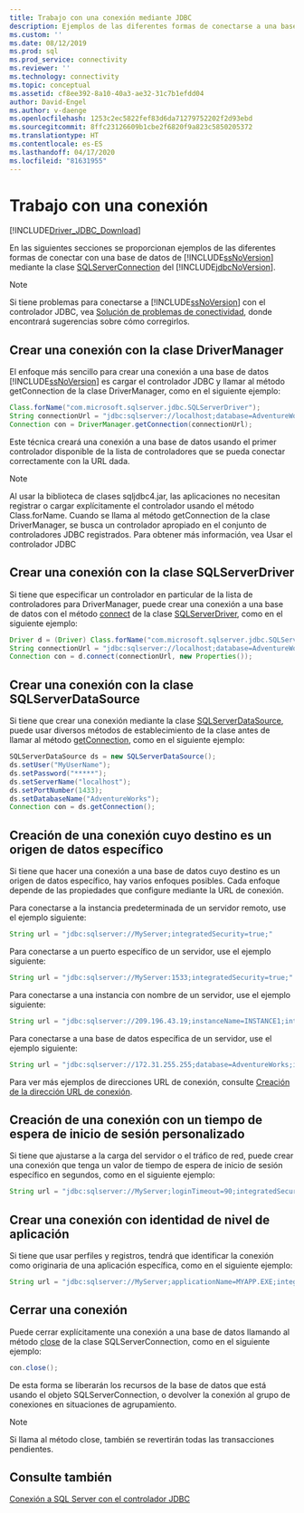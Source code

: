 ```yaml
---
title: Trabajo con una conexión mediante JDBC
description: Ejemplos de las diferentes formas de conectarse a una base de datos de SQL Server con la clase SQLServerConnection de Microsoft JDBC Driver para SQL Server.
ms.custom: ''
ms.date: 08/12/2019
ms.prod: sql
ms.prod_service: connectivity
ms.reviewer: ''
ms.technology: connectivity
ms.topic: conceptual
ms.assetid: cf8ee392-8a10-40a3-ae32-31c7b1efdd04
author: David-Engel
ms.author: v-daenge
ms.openlocfilehash: 1253c2ec5822fef83d6da71279752202f2d93ebd
ms.sourcegitcommit: 8ffc23126609b1cbe2f6820f9a823c5850205372
ms.translationtype: HT
ms.contentlocale: es-ES
ms.lasthandoff: 04/17/2020
ms.locfileid: "81631955"
---
```

# <a name="working-with-a-connection"></a>Trabajo con una conexión

[!INCLUDE[Driver_JDBC_Download](../../includes/driver_jdbc_download.md)]

En las siguientes secciones se proporcionan ejemplos de las diferentes formas de conectar con una base de datos de [!INCLUDE[ssNoVersion](../../includes/ssnoversion-md.md)] mediante la clase [SQLServerConnection](reference/sqlserverconnection-class.md) del [!INCLUDE[jdbcNoVersion](../../includes/jdbcnoversion_md.md)].

> [!NOTE]  
> Si tiene problemas para conectarse a [!INCLUDE[ssNoVersion](../../includes/ssnoversion-md.md)] con el controlador JDBC, vea [Solución de problemas de conectividad](troubleshooting-connectivity.md), donde encontrará sugerencias sobre cómo corregirlos.

## <a name="creating-a-connection-by-using-the-drivermanager-class"></a>Crear una conexión con la clase DriverManager

El enfoque más sencillo para crear una conexión a una base de datos [!INCLUDE[ssNoVersion](../../includes/ssnoversion-md.md)] es cargar el controlador JDBC y llamar al método getConnection de la clase DriverManager, como en el siguiente ejemplo:

```java
Class.forName("com.microsoft.sqlserver.jdbc.SQLServerDriver");  
String connectionUrl = "jdbc:sqlserver://localhost;database=AdventureWorks;integratedSecurity=true;"  
Connection con = DriverManager.getConnection(connectionUrl);  
```

Este técnica creará una conexión a una base de datos usando el primer controlador disponible de la lista de controladores que se pueda conectar correctamente con la URL dada.

> [!NOTE]  
> Al usar la biblioteca de clases sqljdbc4.jar, las aplicaciones no necesitan registrar o cargar explícitamente el controlador usando el método Class.forName. Cuando se llama al método getConnection de la clase DriverManager, se busca un controlador apropiado en el conjunto de controladores JDBC registrados. Para obtener más información, vea Usar el controlador JDBC

## <a name="creating-a-connection-by-using-the-sqlserverdriver-class"></a>Crear una conexión con la clase SQLServerDriver

Si tiene que especificar un controlador en particular de la lista de controladores para DriverManager, puede crear una conexión a una base de datos con el método [connect](reference/connect-method-sqlserverdriver.md) de la clase [SQLServerDriver](reference/sqlserverdriver-class.md), como en el siguiente ejemplo:

```java
Driver d = (Driver) Class.forName("com.microsoft.sqlserver.jdbc.SQLServerDriver").newInstance();  
String connectionUrl = "jdbc:sqlserver://localhost;database=AdventureWorks;integratedSecurity=true;"  
Connection con = d.connect(connectionUrl, new Properties());  
```

## <a name="creating-a-connection-by-using-the-sqlserverdatasource-class"></a>Crear una conexión con la clase SQLServerDataSource

Si tiene que crear una conexión mediante la clase [SQLServerDataSource](reference/sqlserverdatasource-class.md), puede usar diversos métodos de establecimiento de la clase antes de llamar al método [getConnection](reference/getconnection-method.md), como en el siguiente ejemplo:

```java
SQLServerDataSource ds = new SQLServerDataSource();  
ds.setUser("MyUserName");  
ds.setPassword("*****");  
ds.setServerName("localhost");  
ds.setPortNumber(1433);
ds.setDatabaseName("AdventureWorks");  
Connection con = ds.getConnection();  
```

## <a name="creating-a-connection-that-targets-a-specific-data-source"></a>Creación de una conexión cuyo destino es un origen de datos específico

Si tiene que hacer una conexión a una base de datos cuyo destino es un origen de datos específico, hay varios enfoques posibles. Cada enfoque depende de las propiedades que configure mediante la URL de conexión.

Para conectarse a la instancia predeterminada de un servidor remoto, use el ejemplo siguiente:

```java
String url = "jdbc:sqlserver://MyServer;integratedSecurity=true;"
```

Para conectarse a un puerto específico de un servidor, use el ejemplo siguiente:

```java
String url = "jdbc:sqlserver://MyServer:1533;integratedSecurity=true;"
```

Para conectarse a una instancia con nombre de un servidor, use el ejemplo siguiente:

```java
String url = "jdbc:sqlserver://209.196.43.19;instanceName=INSTANCE1;integratedSecurity=true;"
```

Para conectarse a una base de datos específica de un servidor, use el ejemplo siguiente:

```java
String url = "jdbc:sqlserver://172.31.255.255;database=AdventureWorks;integratedSecurity=true;"
```

Para ver más ejemplos de direcciones URL de conexión, consulte [Creación de la dirección URL de conexión](building-the-connection-url.md).

## <a name="creating-a-connection-with-a-custom-login-timeout"></a>Creación de una conexión con un tiempo de espera de inicio de sesión personalizado

Si tiene que ajustarse a la carga del servidor o el tráfico de red, puede crear una conexión que tenga un valor de tiempo de espera de inicio de sesión específico en segundos, como en el siguiente ejemplo:

```java
String url = "jdbc:sqlserver://MyServer;loginTimeout=90;integratedSecurity=true;"
```

## <a name="create-a-connection-with-application-level-identity"></a>Crear una conexión con identidad de nivel de aplicación

Si tiene que usar perfiles y registros, tendrá que identificar la conexión como originaria de una aplicación específica, como en el siguiente ejemplo:

```java
String url = "jdbc:sqlserver://MyServer;applicationName=MYAPP.EXE;integratedSecurity=true;"
```

## <a name="closing-a-connection"></a>Cerrar una conexión

Puede cerrar explícitamente una conexión a una base de datos llamando al método [close](reference/close-method-sqlserverconnection.md) de la clase SQLServerConnection, como en el siguiente ejemplo:

```java
con.close();
```

De esta forma se liberarán los recursos de la base de datos que está usando el objeto SQLServerConnection, o devolver la conexión al grupo de conexiones en situaciones de agrupamiento.

> [!NOTE]  
> Si llama al método close, también se revertirán todas las transacciones pendientes.

## <a name="see-also"></a>Consulte también

[Conexión a SQL Server con el controlador JDBC](connecting-to-sql-server-with-the-jdbc-driver.md)
